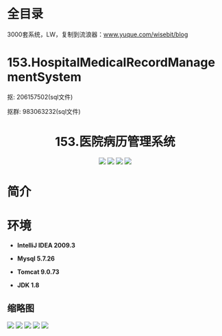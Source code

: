 # 全目录

3000套系统，LW，复制到流浪器：www.yuque.com/wisebit/blog
# 153.HospitalMedicalRecordManagementSystem

<p>抠: 206157502(sql文件)</p>
<p>抠群: 983063232(sql文件)</p>

<p><h1 align="center">153.医院病历管理系统</h1></p>


<p align="center">
	<img src="https://img.shields.io/badge/jdk-1.8-orange.svg"/>
    <img src="https://img.shields.io/badge/spring-5.x-lightgrey.svg"/>
    <img src="https://img.shields.io/badge/springmvc-3.x-blue.svg"/>
    <img src="https://img.shields.io/badge/mybatis-5.x-yellow.svg"/>
</p>

# 简介
>
> 


# 环境

- <b>IntelliJ IDEA 2009.3</b>

- <b>Mysql 5.7.26</b>

- <b>Tomcat 9.0.73</b>

- <b>JDK 1.8</b>




## 缩略图


![](https://bitwise.oss-cn-heyuan.aliyuncs.com/2024/9/10/63d20fc4-86f6-4753-be14-e16bfdfd83b1.png)
![](https://bitwise.oss-cn-heyuan.aliyuncs.com/2024/9/10/5881e5f7-0d37-408e-8734-dabcc15dceb0.png)
![](https://bitwise.oss-cn-heyuan.aliyuncs.com/2024/9/10/5e8f7471-7c81-4c7f-a4d5-ef0197a05131.png)
![](https://bitwise.oss-cn-heyuan.aliyuncs.com/2024/9/10/56771f85-cdc7-47bd-a642-f2d0c91e2ddc.png)
![](https://bitwise.oss-cn-heyuan.aliyuncs.com/2024/9/10/9b0de7d8-ed3b-4a3a-8d69-0933a2f25a85.png)



